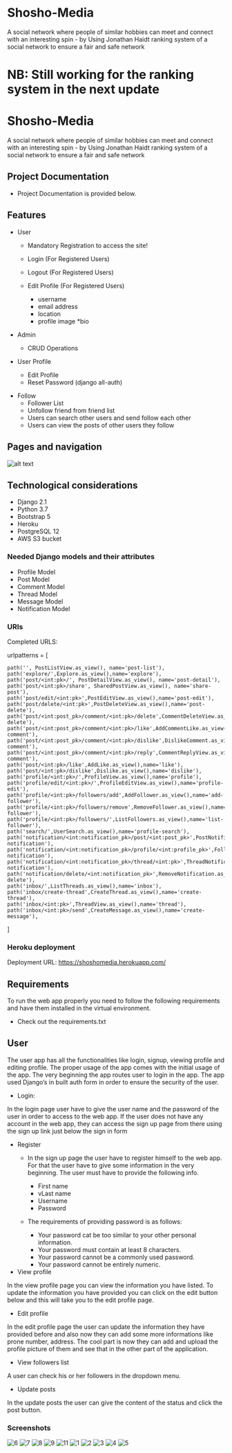 # Shosho-Media
A social network where people of similar hobbies can meet and connect with an interesting spin - by Using Jonathan Haidt ranking system of a social network to ensure a fair and safe network

# NB: Still working for the ranking system in the next update


# Shosho-Media
A social network where people of similar hobbies can meet and connect with an interesting spin - by Using Jonathan Haidt ranking system of a social network to ensure a fair and safe network

## Project Documentation
+ Project Documentation is provided below.

## Features
+ User
    * Mandatory Registration to access the site!

    * Login (For Registered Users)
    * Logout (For Registered Users)
    * Edit Profile (For Registered Users)
      * username
      * email address
      * location
      * profile image
      *bio
  
+ Admin
    * CRUD Operations
    
+ User Profile
    * Edit Profile
    * Reset Password (django all-auth)
    

* Follow
    * Follower List
    * Unfollow friend from friend list
    * Users can search other users and send follow each other
    * Users can view the posts of other users they follow
    

    
## Pages and navigation

![alt text](https://user-images.githubusercontent.com/74027215/183246322-1dc02886-869b-44b7-bc09-81504e24b05d.png)

## Technological considerations

* Django 2.1
* Python 3.7
* Bootstrap 5
* Heroku
* PostgreSQL 12
* AWS S3 bucket

### Needed Django models and their attributes
+ Profile Model
+ Post Model
+ Comment Model
+ Thread Model
+ Message Model
+ Notification Model

### URIs
Completed URLS:


urlpatterns = [

    path('', PostListView.as_view(), name='post-list'),
    path('explore/',Explore.as_view(),name='explore'),
    path('post/<int:pk>/', PostDetailView.as_view(), name='post-detail'),
    path('post/<int:pk>/share', SharedPostView.as_view(), name='share-post'),
    path('post/edit/<int:pk>',PostEditView.as_view(),name='post-edit'),
    path('post/delete/<int:pk>',PostDeleteView.as_view(),name='post-delete'),
    path('post/<int:post_pk>/comment/<int:pk>/delete',CommentDeleteView.as_view(),name='comment-delete'),
    path('post/<int:post_pk>/comment/<int:pk>/like',AddCommentLike.as_view(),name='like-comment'),
    path('post/<int:post_pk>/comment/<int:pk>/dislike',DislikeComment.as_view(),name='dislike-comment'),
    path('post/<int:post_pk>/comment/<int:pk>/reply',CommentReplyView.as_view(),name='reply-comment'),
    path('post/<int:pk>/like',AddLike.as_view(),name='like'),
    path('post/<int:pk>/dislike',Dislike.as_view(),name='dislike'),
    path('profile/<int:pk>/',ProfileView.as_view(),name='profile'),
    path('profile/edit/<int:pk>/',ProfileEditView.as_view(),name='profile-edit'),
    path('profile/<int:pk>/followers/add',AddFollower.as_view(),name='add-follower'),
    path('profile/<int:pk>/followers/remove',RemoveFollower.as_view(),name='remove-follower'),
    path('profile/<int:pk>/followers/',ListFollowers.as_view(),name='list-follower'),
    path('search/',UserSearch.as_view(),name='profile-search'),
    path('notification/<int:notification_pk>/post/<int:post_pk>',PostNotification.as_view(),name='post-notification'),
    path('notification/<int:notification_pk>/profile/<int:profile_pk>',FollowNotification.as_view(),name='follow-notification'),
    path('notification/<int:notification_pk>/thread/<int:pk>',ThreadNotification.as_view(),name='thread-notification'),
    path('notification/delete/<int:notification_pk>',RemoveNotification.as_view(),name='notification-delete'),
    path('inbox/',ListThreads.as_view(),name='inbox'),
    path('inbox/create-thread',CreateThread.as_view(),name='create-thread'),
    path('inbox/<int:pk>',ThreadView.as_view(),name='thread'),
    path('inbox/<int:pk>/send',CreateMessage.as_view(),name='create-message'),


]

### Heroku deployment
Deployment URL: https://shoshomedia.herokuapp.com/

## Requirements
To run the web app properly you need to follow the following requirements and have them installed in the virtual environment.
+ Check out the requirements.txt


## User

The user app has all the functionalities like login, signup, viewing profile and editing   profile. The proper usage of the app comes with the initial usage of the app. The very beginning the app routes user to login in the app. The app used Django’s in built auth form in order to ensure the security of the user.

   + Login:
   
   In the login page user have to give the user name and the password of the user in order to access to the web app. If the user does not have any account in the web app, they can access the sign up page from there using the sign up link just below the sign in form
+ Register
    + In the sign up page the user have to register himself to the web app. For that the user have to give some information in the very beginning. The user must have to provide the following info.
      + First name
      + vLast name
      + Username
      + Password


  + The requirements of providing password is as follows:
    + Your password cat be too similar to your other personal information.
    + Your password must contain at least 8 characters.
    + Your password cannot be a commonly used password.
    + Your password cannot be entirely numeric.
+ View profile

In the view profile page you can view the information you have listed. To update the information you have provided you can click on the edit button below and this will take you to the edit profile page.  

+ Edit profile

In the edit profile page the user can update the information they have provided before and also now they can add some more informations like prone number, address. The cool part is now they can add and upload the profile picture of them and see that in the other part of the application.  

+ View followers list

A user can check his or her followers in the dropdown menu.


+ Update posts 

In the update posts the user can give the content of the status and click the post button. 

### Screenshots
![6](https://user-images.githubusercontent.com/74027215/183247519-721c7cf9-b84f-488a-af8f-ca5bc6f5c367.png)
![7](https://user-images.githubusercontent.com/74027215/183247521-4993ed45-5248-4110-ad77-ff604d56d83c.png)
![8](https://user-images.githubusercontent.com/74027215/183247524-1ce764b1-5e5c-4e8d-b50f-0d499af323e5.png)
![9](https://user-images.githubusercontent.com/74027215/183247525-cd5220ff-7d87-424d-9457-b67ca9f6eb8d.png)
![11](https://user-images.githubusercontent.com/74027215/183247526-df794b90-7775-4257-b230-faed748c9fea.png)
![1](https://user-images.githubusercontent.com/74027215/183247527-6a6f54f5-d193-4b45-b121-0c1b06a37392.png)
![2](https://user-images.githubusercontent.com/74027215/183247528-42e878f4-6566-42ed-bb05-27965ab706d3.png)
![3](https://user-images.githubusercontent.com/74027215/183247529-a373c2f4-6427-4cfe-9862-e76c0207b5ce.png)
![4](https://user-images.githubusercontent.com/74027215/183247530-165d9356-2a54-47ca-90f2-2c38132433e4.png)
![5](https://user-images.githubusercontent.com/74027215/183247532-c6f36887-7318-48a7-8bbc-962abba3cf41.png)

